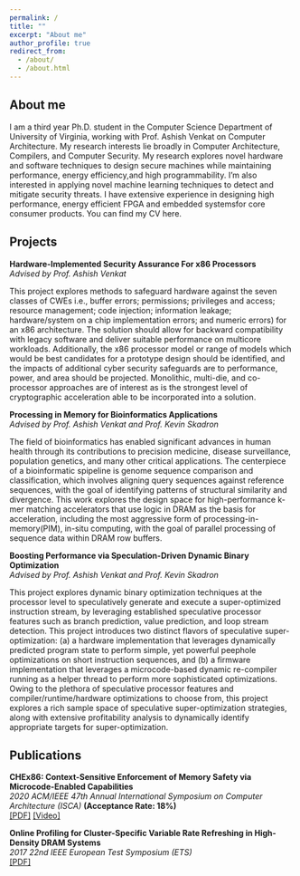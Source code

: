 ```yaml
---
permalink: /
title: ""
excerpt: "About me"
author_profile: true
redirect_from: 
  - /about/
  - /about.html
---
```


About me
------
I am a third year Ph.D. student in the Computer Science Department of University of Virginia, working with Prof. Ashish Venkat on Computer Architecture. My research interests lie broadly in Computer Architecture, Compilers, and Computer Security. My research explores novel hardware and software techniques to design secure machines while maintaining performance, energy efficiency,and high programmability. I’m also interested in applying novel machine learning techniques to detect and mitigate security threats. I have extensive experience in designing high performance, energy efficient FPGA and embedded systemsfor core consumer products. You can find my CV here. 

Projects
------
**Hardware-Implemented Security Assurance For x86 Processors**\
*Advised by Prof. Ashish Venkat*

This project explores methods to safeguard hardware against the seven classes of CWEs i.e., buffer errors; permissions; privileges and access; resource
management; code injection; information leakage; hardware/system on a chip implementation errors; and numeric errors) for an x86 architecture. The solution should allow for backward compatibility with legacy software and deliver suitable performance on multicore workloads. Additionally, the x86 processor model or range of models which would be best candidates for a prototype design should be identified, and the impacts of additional cyber security safeguards are to performance, power, and area should be projected. Monolithic, multi-die, and co-processor approaches are of interest as is the strongest level of cryptographic acceleration able to be incorporated into a solution.


**Processing in Memory for Bioinformatics Applications**\
*Advised by Prof. Ashish Venkat and Prof. Kevin Skadron*

The  field  of  bioinformatics  has  enabled  significant  advances in human health through its contributions to precision medicine, disease surveillance, population genetics, and many other critical applications. The centerpiece of a bioinformatic spipeline  is  genome  sequence  comparison  and  classification, which  involves  aligning  query  sequences  against  reference sequences,  with  the  goal  of  identifying  patterns  of  structural similarity  and  divergence. This work  explores the design space  for high-performance k-mer  matching  accelerators  that  use  logic  in  DRAM  as  the basis  for  acceleration,  including  the  most  aggressive  form  of processing-in-memory(PIM), in-situ computing, with the goal of  parallel  processing  of  sequence  data  within  DRAM  row buffers. 

**Boosting Performance via Speculation-Driven Dynamic Binary Optimization**\
*Advised by Prof. Ashish Venkat and Prof. Kevin Skadron*

This project explores dynamic binary optimization techniques at the processor level to speculatively generate and execute a super-optimized instruction stream, by leveraging established speculative processor features such as branch prediction, value prediction, and loop stream detection. This project introduces two distinct flavors of speculative super-optimization: (a) a hardware implementation that leverages dynamically predicted program state to perform simple, yet powerful peephole optimizations on short instruction sequences, and (b) a firmware implementation that leverages a microcode-based dynamic re-compiler running as a helper thread to perform more sophisticated optimizations. Owing to the plethora of speculative processor features and compiler/runtime/hardware optimizations to choose from, this project explores a rich sample space of speculative super-optimization strategies, along with extensive profitability analysis to dynamically identify appropriate targets for super-optimization.


Publications
------
**CHEx86: Context-Sensitive Enforcement of Memory Safety via Microcode-Enabled Capabilities**\
*2020 ACM/IEEE 47th Annual International Symposium on Computer Architecture (ISCA)* **(Acceptance Rate: 18%)**\
[[PDF]](http://rasool-sharifi.github.io/files/2020CHEx86.pdf) [[Video]](https://fast.wistia.net/embed/iframe/xrq0ht9iic)

**Online Profiling for Cluster-Specific Variable Rate Refreshing in High-Density DRAM Systems**\
*2017 22nd IEEE European Test Symposium (ETS)*\
[[PDF]](http://rasool-sharifi.github.io/files/2017OnlineProfiling.pdf)


